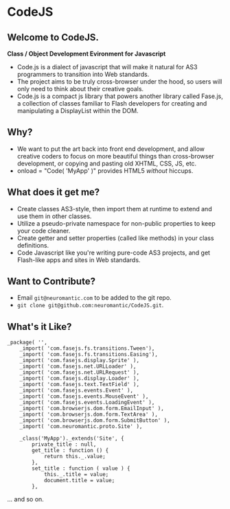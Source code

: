 # CodeJS

## Welcome to CodeJS. 

 **Class / Object Development Evironment for Javascript**
 
  * Code.js is a dialect of javascript that will make it natural for AS3 programmers to transition into Web standards.
  * The project aims to be truly cross-browser under the hood, so users will only need to think about their creative goals.
  * Code.js is a compact js library that powers another library called Fase.js, a collection of classes familiar to Flash developers for creating and manipulating a DisplayList within the DOM.
  
## Why?

  * We want to put the art back into front end development, and allow creative coders to focus on more beautiful things than cross-browser development, or copying and pasting old XHTML, CSS, JS, etc.
  * onload = "Code( 'MyApp' )"  provides HTML5 *without* hiccups.
  
## What does it get me?
  * Create classes AS3-style, then import them at runtime to extend and use them in other classes.
  * Utilize a pseudo-private namespace for non-public properties to keep your code cleaner.
  * Create getter and setter properties (called like methods) in your class definitions.
  * Code Javascript like you're writing pure-code AS3 projects, and get Flash-like apps and sites in Web standards. 

## Want to Contribute?
  
  * Email `git@neuromantic.com` to be added to the git repo.
  * `git clone git@github.com:neuromantic/CodeJS.git`.
   
## What's it Like?

    _package( '',
        _import( 'com.fasejs.fs.transitions.Tween'),
        _import( 'com.fasejs.fs.transitions.Easing'),
        _import( 'com.fasejs.display.Sprite' ),
        _import( 'com.fasejs.net.URLLoader' ),
        _import( 'com.fasejs.net.URLRequest' ),
        _import( 'com.fasejs.display.Loader' ),
        _import( 'com.fasejs.text.TextField' ),
        _import( 'com.fasejs.events.Event' ),
        _import( 'com.fasejs.events.MouseEvent' ),
        _import( 'com.fasejs.events.LoadingEvent' ),
        _import( 'com.browserjs.dom.form.EmailInput' ),
        _import( 'com.browserjs.dom.form.TextArea' ),
        _import( 'com.browserjs.dom.form.SubmitButton' ),
        _import( 'com.neuromantic.proto.Site' ),
  
        _class('MyApp')._extends('Site', {
            private_title : null,
            get_title : function () {
                return this._.value;
            },
            set_title : function ( value ) {
                this._.title = value;
                document.title = value;
            },
   ... and so on.
  
 

